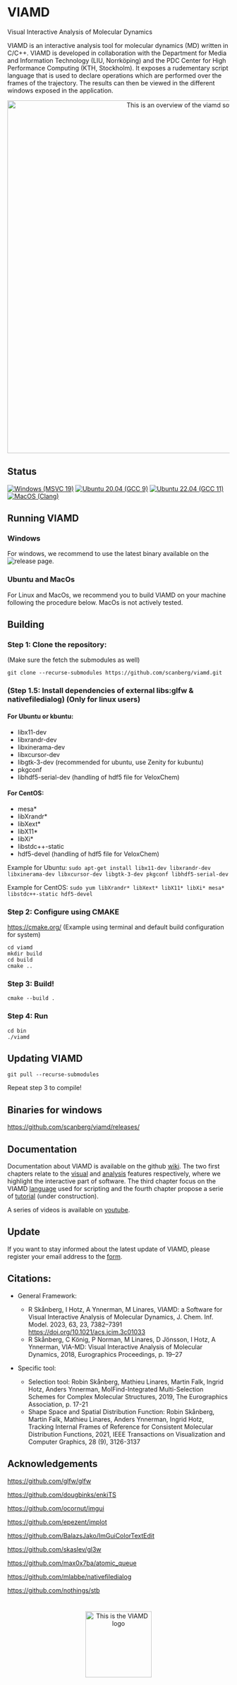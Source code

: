 # VIAMD
Visual Interactive Analysis of Molecular Dynamics

VIAMD is an interactive analysis tool for molecular dynamics (MD) written in C/C++. VIAMD is developed in collaboration with the Department for Media and Information Technology (LIU, Norrköping) and the PDC Center for High Performance Computing (KTH, Stockholm). It exposes a rudementary script language that is used to declare operations which are performed over the frames of the trajectory.
The results can then be viewed in the different windows exposed in the application. 
<p align="center">
<img src="https://github.com/scanberg/viamd/assets/38646069/5651ef62-28bc-4f41-8234-75cf9ba85612" alt="This is an overview of the viamd software" width="800"/>
</p>

## Status
[![Windows (MSVC 19)](https://github.com/scanberg/viamd/actions/workflows/windows.yml/badge.svg?branch=master)](https://github.com/scanberg/viamd/actions/workflows/windows.yml)
[![Ubuntu 20.04 (GCC 9)](https://github.com/scanberg/viamd/actions/workflows/ubuntu20.yml/badge.svg)](https://github.com/scanberg/viamd/actions/workflows/ubuntu20.yml)
[![Ubuntu 22.04 (GCC 11)](https://github.com/scanberg/viamd/actions/workflows/ubuntu22.yml/badge.svg)](https://github.com/scanberg/viamd/actions/workflows/ubuntu22.yml)
[![MacOS (Clang)](https://github.com/scanberg/viamd/actions/workflows/macos.yml/badge.svg)](https://github.com/scanberg/viamd/actions/workflows/macos.yml)

## Running VIAMD 
### Windows
For windows, we recommend to use the latest binary available on the ![release page](https://github.com/scanberg/viamd/releases/).

### Ubuntu and MacOs
For Linux and MacOs, we recommend you to build VIAMD on your machine following the procedure below.
MacOs is not actively tested.

## Building
### Step 1: Clone the repository:

(Make sure the fetch the submodules as well)

```git clone --recurse-submodules https://github.com/scanberg/viamd.git```

### (Step 1.5: Install dependencies of external libs:glfw & nativefiledialog) (Only for linux users)
#### For Ubuntu or kbuntu: 
- libx11-dev
- libxrandr-dev
- libxinerama-dev
- libxcursor-dev
- libgtk-3-dev (recommended for ubuntu, use Zenity for kubuntu)
- pkgconf
- libhdf5-serial-dev (handling of hdf5 file for VeloxChem)

#### For CentOS:
- mesa*
- libXrandr*
- libXext*
- libX11*
- libXi*
- libstdc++-static
- hdf5-devel (handling of hdf5 file for VeloxChem)

Example for Ubuntu:
```sudo apt-get install libx11-dev libxrandr-dev libxinerama-dev libxcursor-dev libgtk-3-dev pkgconf libhdf5-serial-dev```

Example for CentOS:
```sudo yum libXrandr* libXext* libX11* libXi* mesa* libstdc++-static hdf5-devel```

### Step 2: Configure using CMAKE

https://cmake.org/
(Example using terminal and default build configuration for system)
```
cd viamd
mkdir build
cd build
cmake ..
```

### Step 3: Build!
```cmake --build .```

### Step 4: Run
```
cd bin
./viamd
```


## Updating VIAMD
```git pull --recurse-submodules```

Repeat step 3 to compile!


## Binaries for windows
https://github.com/scanberg/viamd/releases/

## Documentation
Documentation about VIAMD is available on the github [wiki](https://github.com/scanberg/viamd/wiki). The two first chapters relate to the [visual](https://github.com/scanberg/viamd/wiki/1.-Visual) and [analysis](https://github.com/scanberg/viamd/wiki/2.-Analysis) features respectively, where we highlight the interactive part of software. The third chapter focus on the VIAMD [language](https://github.com/scanberg/viamd/wiki/3.-Language) used for scripting and the fourth chapter propose a serie of [tutorial](https://github.com/scanberg/viamd/wiki/4.-Tutorials) (under construction). 

A series of videos is available on [youtube](https://youtube.com/playlist?list=PLNx9MpJY8ffr9CeK7WefdOnuGRw_E5rSj&si=VatBHEwiL7jWyhPK).

## Update
If you want to stay informed about the latest update of VIAMD, please register your email address to the [form](https://forms.gle/fAxuWob8nMLcrS5h9). 

## Citations:
* General Framework:
  * R Skånberg, I Hotz, A Ynnerman, M Linares, VIAMD: a Software for Visual Interactive Analysis of Molecular Dynamics, J. Chem. Inf. Model. 2023, 63, 23, 7382–7391 https://doi.org/10.1021/acs.jcim.3c01033
  * R Skånberg, C König, P Norman, M Linares, D Jönsson, I Hotz, A Ynnerman, VIA-MD: Visual Interactive Analysis of Molecular Dynamics, 2018, Eurographics Proceedings, p. 19–27

* Specific tool:
  * Selection tool: Robin Skånberg, Mathieu Linares, Martin Falk, Ingrid Hotz, Anders Ynnerman, MolFind-Integrated Multi-Selection Schemes for Complex Molecular Structures, 2019, The Eurographics Association, p. 17-21​
  * Shape Space and Spatial Distribution Function: Robin Skånberg, Martin Falk, Mathieu Linares, Anders Ynnerman, Ingrid Hotz, Tracking Internal Frames of Reference for Consistent Molecular Distribution Functions, 2021, IEEE Transactions on Visualization and Computer Graphics, 28 (9), 3126-3137​

## Acknowledgements

https://github.com/glfw/glfw

https://github.com/dougbinks/enkiTS

https://github.com/ocornut/imgui

https://github.com/epezent/implot

https://github.com/BalazsJako/ImGuiColorTextEdit

https://github.com/skaslev/gl3w

https://github.com/max0x7ba/atomic_queue

https://github.com/mlabbe/nativefiledialog

https://github.com/nothings/stb

#
<p align="center">
<img src="https://user-images.githubusercontent.com/38646069/227518757-590d3bfa-ee6b-42eb-b371-25743da1b208.png"  width="150" alt="This is the VIAMD logo" >
</p>


